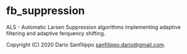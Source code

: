 # fb_suppression
ALS - Automatic Larsen Suppression algorithms implementing adaptive filtering
and adaptive ferquency shifting.

Copyright (C) 2020 Dario Sanfilippo <sanfilippo.dario@gmail.com>.
